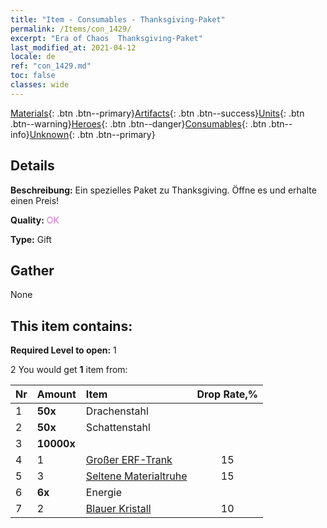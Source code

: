 ```yaml
---
title: "Item - Consumables - Thanksgiving-Paket"
permalink: /Items/con_1429/
excerpt: "Era of Chaos  Thanksgiving-Paket"
last_modified_at: 2021-04-12
locale: de
ref: "con_1429.md"
toc: false
classes: wide
---
```

 [Materials](/de/Items/){: .btn .btn--primary}[Artifacts](/de/Items/Artifacts/){: .btn .btn--success}[Units](/de/Items/Units/){: .btn .btn--warning}[Heroes](/de/Items/Heroes/){: .btn .btn--danger}[Consumables](/de/Items/Consumables/){: .btn .btn--info}[Unknown](/de/Items/Unknown/){: .btn .btn--primary}

## Details
 **Beschreibung:** Ein spezielles Paket zu Thanksgiving. Öffne es und erhalte einen Preis!

 **Quality:** <span style="color: #DA70D6">OK</span>

 **Type:** Gift

## Gather

  None

## This item contains:

 **Required Level to open:** 1

 2 You would get **1** item  from:

  | Nr | Amount |     Item    | Drop Rate,% |
  |:---|:-------|:------------|:---------:|
  | 1 |  **50x** | Drachenstahl |  | 5 | 
  | 2 |  **50x** | Schattenstahl |  | 10 | 
  | 3 |  **10000x** | <i class="fas fa-coins"/> |  | 25 | 
  | 4 | 1 | [Großer ERF-Trank](/de/Items/con_702/) | 15 | 
  | 5 | 3 | [Seltene Materialtruhe](/de/Items/con_757/) | 15 | 
  | 6 |  **6x** | Energie |  | 20 | 
  | 7 | 2 | [Blauer Kristall](/de/Items/con_716/) | 10 | 
